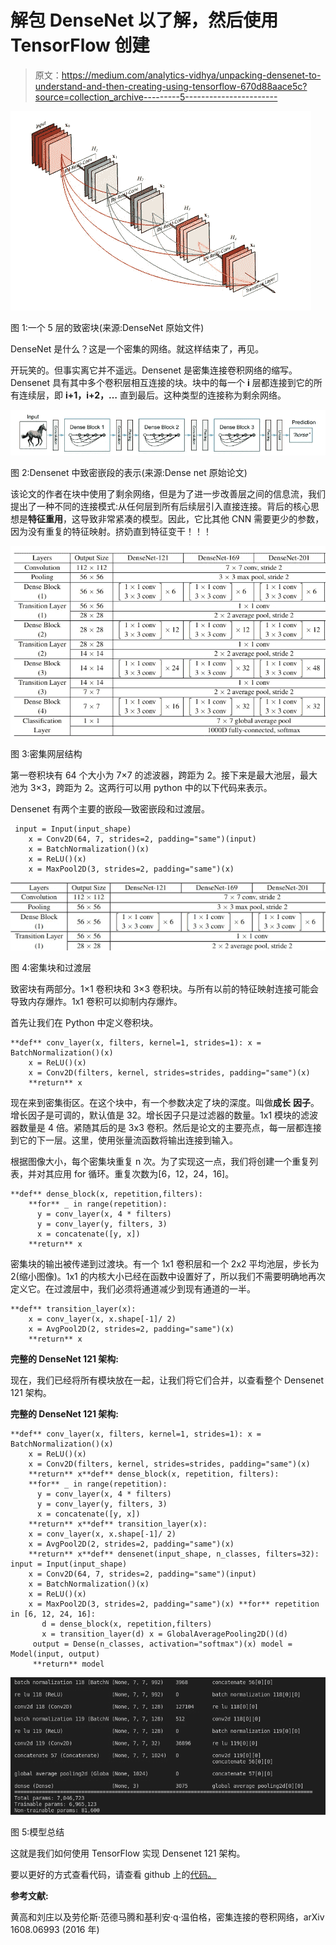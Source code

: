 # 解包 DenseNet 以了解，然后使用 TensorFlow 创建

> 原文：<https://medium.com/analytics-vidhya/unpacking-densenet-to-understand-and-then-creating-using-tensorflow-670d88aace5c?source=collection_archive---------5----------------------->

![](img/dab9609a288af328cad4912fe703cbda.png)

图 1:一个 5 层的致密块(来源:DenseNet 原始文件)

DenseNet 是什么？这是一个密集的网络。就这样结束了，再见。

开玩笑的。但事实离它并不遥远。Densenet 是密集连接卷积网络的缩写。Densenet 具有其中多个卷积层相互连接的块。块中的每一个 **i** 层都连接到它的所有连续层，即 **i+1，i+2，…** 直到最后。这种类型的连接称为剩余网络。

![](img/812277a88f4664253ccc4ec2add5e61f.png)

图 2:Densenet 中致密嵌段的表示(来源:Dense net 原始论文)

该论文的作者在块中使用了剩余网络，但是为了进一步改善层之间的信息流，我们提出了一种不同的连接模式:从任何层到所有后续层引入直接连接。背后的核心思想是**特征重用**，这导致非常紧凑的模型。因此，它比其他 CNN 需要更少的参数，因为没有重复的特征映射。挤奶直到特征变干！！！

![](img/f41752ddae746991df1582cb34b22fc8.png)

图 3:密集网层结构

第一卷积块有 64 个大小为 7×7 的滤波器，跨距为 2。接下来是最大池层，最大池为 3×3，跨距为 2。这两行可以用 python 中的以下代码来表示。

Densenet 有两个主要的嵌段—致密嵌段和过渡层。

```
 input = Input(input_shape)
    x = Conv2D(64, 7, strides=2, padding="same")(input)
    x = BatchNormalization()(x)
    x = ReLU()(x)
    x = MaxPool2D(3, strides=2, padding="same")(x)
```

![](img/fc5a06942d798295f0bb6de4edfaf24e.png)

图 4:密集块和过渡层

致密块有两部分。1×1 卷积块和 3×3 卷积块。与所有以前的特征映射连接可能会导致内存爆炸。1x1 卷积可以抑制内存爆炸。

首先让我们在 Python 中定义卷积块。

```
**def** conv_layer(x, filters, kernel=1, strides=1): x = BatchNormalization()(x)
    x = ReLU()(x)
    x = Conv2D(filters, kernel, strides=strides, padding="same")(x)
    **return** x
```

现在来到密集街区。在这个块中，有一个参数决定了块的深度。叫做**成长** **因子**。增长因子是可调的，默认值是 32。增长因子只是过滤器的数量。1x1 模块的滤波器数量是 4 倍。紧随其后的是 3x3 卷积。然后是论文的主要亮点，每一层都连接到它的下一层。这里，使用张量流函数将输出连接到输入。

根据图像大小，每个密集块重复 n 次。为了实现这一点，我们将创建一个重复列表，并对其应用 for 循环。重复次数为[6，12，24，16]。

```
**def** dense_block(x, repetition,filters):
    **for** _ in range(repetition):
      y = conv_layer(x, 4 * filters)
      y = conv_layer(y, filters, 3)
      x = concatenate([y, x])
    **return** x
```

密集块的输出被传递到过渡块。有一个 1x1 卷积层和一个 2x2 平均池层，步长为 2(缩小图像)。1x1 的内核大小已经在函数中设置好了，所以我们不需要明确地再次定义它。在过渡层中，我们必须将通道减少到现有通道的一半。

```
**def** transition_layer(x):
    x = conv_layer(x, x.shape[-1]/ 2)
    x = AvgPool2D(2, strides=2, padding="same")(x)
    **return** x
```

**完整的 DenseNet 121 架构:**

现在，我们已经将所有模块放在一起，让我们将它们合并，以查看整个 Densenet 121 架构。

**完整的 DenseNet 121 架构:**

```
**def** conv_layer(x, filters, kernel=1, strides=1): x = BatchNormalization()(x)
    x = ReLU()(x)
    x = Conv2D(filters, kernel, strides=strides, padding="same")(x)
    **return** x**def** dense_block(x, repetition, filters):
    **for** _ in range(repetition):
      y = conv_layer(x, 4 * filters)
      y = conv_layer(y, filters, 3)
      x = concatenate([y, x])
    **return** x**def** transition_layer(x):
    x = conv_layer(x, x.shape[-1]/ 2)
    x = AvgPool2D(2, strides=2, padding="same")(x)
    **return** x**def** densenet(input_shape, n_classes, filters=32): input = Input(input_shape)
    x = Conv2D(64, 7, strides=2, padding="same")(input)
    x = BatchNormalization()(x)
    x = ReLU()(x)
    x = MaxPool2D(3, strides=2, padding="same")(x) **for** repetition in [6, 12, 24, 16]:
       d = dense_block(x, repetition,filters)
       x = transition_layer(d) x = GlobalAveragePooling2D()(d)
     output = Dense(n_classes, activation="softmax")(x) model = Model(input, output)
     **return** model
```

![](img/184a16711d99293ebba3f8f03e4eec7c.png)

图 5:模型总结

这就是我们如何使用 TensorFlow 实现 Densenet 121 架构。

要以更好的方式查看代码，请查看 github 上的[代码。](https://github.com/Haikoitoh/paper-implementation/blob/main/Densenet%20121.py)

**参考文献:**

黄高和刘庄以及劳伦斯·范德马腾和基利安·q·温伯格，密集连接的卷积网络，arXiv 1608.06993 (2016 年)